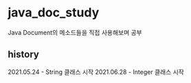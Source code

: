 # java_doc_study
Java Document의 메소드들을 직접 사용해보며 공부

## history
2021.05.24 - String 클래스 시작
2021.06.28 - Integer 클래스 시작
